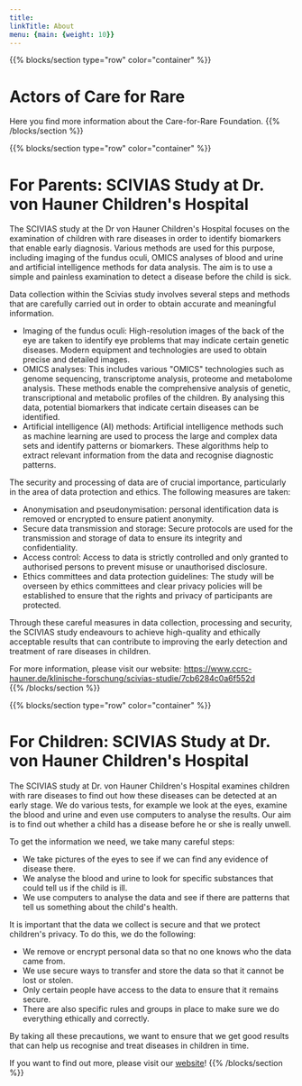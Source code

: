 ```yaml
---
title: 
linkTitle: About
menu: {main: {weight: 10}}
---
```

{{% blocks/section type="row" color="container" %}}
# Actors of Care for Rare
Here you find more information about the Care-for-Rare Foundation.
{{% /blocks/section %}}

{{% blocks/section type="row" color="container" %}}
# For Parents: SCIVIAS Study at Dr. von Hauner Children's Hospital
The SCIVIAS study at the Dr von Hauner Children's Hospital focuses on the examination of children with rare diseases in order to identify biomarkers that enable early diagnosis. 
Various methods are used for this purpose, including imaging of the fundus oculi, OMICS analyses of blood and urine and artificial intelligence methods for data analysis. The aim is to use a simple and painless examination to detect a disease before the child is sick.

Data collection within the Scivias study involves several steps and methods that are carefully carried out in order to obtain accurate and meaningful information.
- Imaging of the fundus oculi: High-resolution images of the back of the eye are taken to identify eye problems that may indicate certain genetic diseases. Modern equipment and technologies are used to obtain precise and detailed images.
- OMICS analyses: This includes various "OMICS" technologies such as genome sequencing, transcriptome analysis, proteome and metabolome analysis. These methods enable the comprehensive analysis of genetic, transcriptional and metabolic profiles of the children. By analysing this data, potential biomarkers that indicate certain diseases can be identified.
- Artificial intelligence (AI) methods: Artificial intelligence methods such as machine learning are used to process the large and complex data sets and identify patterns or biomarkers. These algorithms help to extract relevant information from the data and recognise diagnostic patterns.

The security and processing of data are of crucial importance, particularly in the area of data protection and ethics. The following measures are taken:
- Anonymisation and pseudonymisation: personal identification data is removed or encrypted to ensure patient anonymity.
- Secure data transmission and storage: Secure protocols are used for the transmission and storage of data to ensure its integrity and confidentiality.
- Access control: Access to data is strictly controlled and only granted to authorised persons to prevent misuse or unauthorised disclosure.
- Ethics committees and data protection guidelines: The study will be overseen by ethics committees and clear privacy policies will be established to ensure that the rights and privacy of participants are protected.
  
Through these careful measures in data collection, processing and security, the SCIVIAS study endeavours to achieve high-quality and ethically acceptable results that can contribute to improving the early detection and treatment of rare diseases in children.

For more information, please visit our website: 
https://www.ccrc-hauner.de/klinische-forschung/scivias-studie/7cb6284c0a6f552d  
{{% /blocks/section %}}

{{% blocks/section type="row" color="container" %}}
# For Children: SCIVIAS Study at Dr. von Hauner Children's Hospital

The SCIVIAS study at Dr. von Hauner Children's Hospital examines children with rare diseases to find out how these diseases can be detected at an early stage.
We do various tests, for example we look at the eyes, examine the blood and urine and even use computers to analyse the results.
Our aim is to find out whether a child has a disease before he or she is really unwell. 

To get the information we need, we take many careful steps:
- We take pictures of the eyes to see if we can find any evidence of disease there.
- We analyse the blood and urine to look for specific substances that could tell us if the child is ill.
- We use computers to analyse the data and see if there are patterns that tell us something about the child's health.

It is important that the data we collect is secure and that we protect children's privacy. To do this, we do the following:
- We remove or encrypt personal data so that no one knows who the data came from.
- We use secure ways to transfer and store the data so that it cannot be lost or stolen.
- Only certain people have access to the data to ensure that it remains secure.
- There are also specific rules and groups in place to make sure we do everything ethically and correctly.

By taking all these precautions, we want to ensure that we get good results that can help us recognise and treat diseases in children in time.

If you want to find out more, please visit our [website](https://www.ccrc-hauner.de/klinische-forschung/scivias-studie/7cb6284c0a6f552d)!
{{% /blocks/section %}}